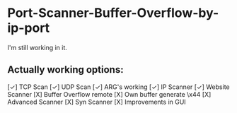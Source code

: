 # Port-Scanner-Buffer-Overflow-by-ip-port
I'm still working in it.
## Actually working options:
[✓] TCP Scan
[✓] UDP Scan
[✓] ARG's working
[✓] IP Scanner
[✓] Website Scanner
[X] Buffer Overflow remote
[X] Own buffer generate \x44
[X] Advanced Scanner
[X] Syn Scanner
[X] Improvements in GUI
